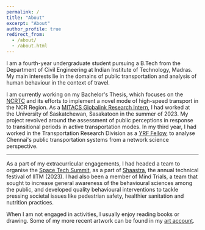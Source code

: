 ```yaml
---
permalink: /
title: "About"
excerpt: "About"
author_profile: true
redirect_from: 
  - /about/
  - /about.html
---
```


I am a fourth-year undergraduate student pursuing a B.Tech from the Department of Civil Engineering at Indian Institute of Technology, Madras. My main interests lie in the domains of public transportation and analysis of human behaviour in the context of travel. 

I am currently working on my Bachelor's Thesis, which focuses on the [NCRTC](https://ncrtc.in/) and its efforts to implement a novel mode of high-speed transport in the NCR Region. As a [MITACS Globalink Research Intern](https://www.mitacs.ca/en/programs/globalink), I had worked at the University of Saskatchewan, Sasakatoon in the summer of 2023. My project revolved around the assessment of public perceptions in response to transitional periods in active transportation modes. In my third year, I had worked in the Transportation Research Division as a [YRF Fellow](https://yrf.iitm.ac.in/), to analyse Chennai's public transportation systems from a network science perspective.

_________

As a part of my extracurricular engagements, I had headed a team to organise the [Space Tech Summit](https://timesofindia.indiatimes.com/gadgets-news/iit-madras-students-to-organise-space-tech-summit/articleshow/97330465.cms), as a part of [Shaastra](https://shaastra.org/), the annual technical festival of IITM (2023). I had also been a member of Mind Trials, a team that sought to increase general awareness of the behavioural sciences among the public, and developed quality behavioural interventions to tackle pressing societal issues like pedestrian safety, healthier sanitation and nutrition practices.  

When I am not engaged in activities, I usually enjoy reading books or drawing. Some of my more recent artwork can be found in my [art account](https://www.instagram.com/thou.art.sangria/).  

